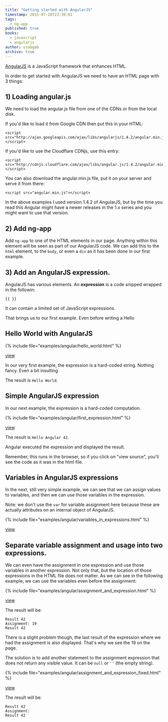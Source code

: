 ```yaml
---
title: "Getting started with AngularJS"
timestamp: 2015-07-20T23:30:01
tags:
  - ng-app
published: true
books:
  - javascript
  - angularjs
author: szabgab
archive: true
---
```



[AngularJS](/angularjs) is a JavaScript framework that enhances HTML.


In order to get started with AngularJS we need to have an HTML page with 3 things:

## 1) Loading angular.js

We need to load the angular.js file from one of the CDNs or from the local disk.

If you'd like to load it from Google CDN then put this in your HTML:

```
<script src="http://ajax.googleapis.com/ajax/libs/angularjs/1.4.2/angular.min.js"></script>
```

If you'd like to use the Cloudflare CDNjs, use this entry:

```
<script src="http://cdnjs.cloudflare.com/ajax/libs/angular.js/1.4.2/angular.min.js"></script>
```

You can also download the angular.min.js file, put it on your server and serve it from there:

```
<script src="angular.min.js"></script>
```

In the above examples I used version 1.4.2 of AngularJS, but by the time you read this
Angular might have a newer releases in the 1.x series and you might want to use that version.

## 2) Add ng-app

Add `ng-app` to one of the HTML elements in our page. Anything within this element will be seen
as part of our AngularJS code. We can add this to the `html` element, to the `body`, or even
a `div` as it has been done in our first example.

## 3) Add an AngularJS expression.

AngularJS has various elements. An <b>expression</b> is a code snipped wrapped
in the followin:

```
{{ }}
```

It can contain a limited set of JavaScript expressions.

That brings us to our first example. Even before writing a Hello

## Hello World with AngularJS

{% include file="examples/angular/hello_world.html" %}

[view](examples/angular/hello_world.html)

In our very first example, the expression is a hard-coded string. Nothing fancy.
Even a bit insulting.

The result is `Hello World`.

## Simple AngularJS expression

In our next example, the expression is a hard-coded computation.

{% include file="examples/angular/first_expression.html" %}

[view](examples/angular/first_expression.html)

The result is `Hello Angular 42`.

Angular executed the expression and displayed the result.

Remember, this runs in the browser, so if you click on "view source", you'll
see the code as it was in the html file.

## Variables in AngularJS expressions

In the next, still very simple example, we can see that we can assign values
to variables, and then we can use those variables in the expression.

Note: we don't use the `var` for variable assignment here because these
are actually attributes on an internal object of AngularJS.

{% include file="examples/angular/variables_in_expressions.html" %}

[view](examples/angular/variables_in_expressions.html)

## Separate variable assignment and usage into two expressions.

We can even have the assignment in one expression and use those variables in
another expression. Not only that, but the location of those expressions in the HTML
file does not matter. As we can see in the following example, we can use the
variables even before the assignment:

{% include file="examples/angular/assignment_and_expression.html" %}

[view](examples/angular/assignment_and_expression.html)

The result will be:

```
Result 42
Assignment: 19
Result 42
```

There is a slight problem though, the last result of the expression where we had the assignment
is also displayed. That's why we see the 19 on the page.

The solution is to add another statement to the assignment expression that does
not return any visible value. It can be `null` or `''` (the empty string).

{% include file="examples/angular/assignment_and_expression_fixed.html" %}

[view](examples/angular/assignment_and_expression_fixed.html)

The result will be:

```
Result 42
Assignment:
Result 42
```
